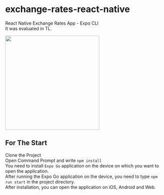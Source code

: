 # exchange-rates-react-native
React Native Exchange Rates App - Expo CLI <br/>
It was evaluated in TL.

<img src="https://github.com/MertErgun71/exchange-rates-react-native/assets/150252234/9b8eea1a-69e2-4013-a3dd-d223aaffaa74" width="300" />

## For The Start

Clone the Project
<br/>
Open Command Prompt and write `npm install`
<br/>
You need to install `Expo Go` application on the device on which you want to open the application.
<br/>
After running the Expo Go application on the device, you need to type `npm run start` in the project directory.
<br/>
After installation, you can open the application on iOS, Android and Web.
